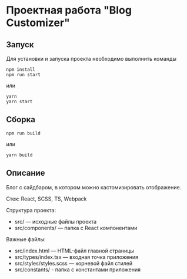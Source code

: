 
# Проектная работа "Blog Customizer"

## Запуск

Для установки и запуска проекта необходимо выполнить команды

```
npm install
npm run start
```

или

```
yarn
yarn start
```

## Сборка

```
npm run build
```

или

```
yarn build
```

## Описание

Блог с сайдбаром, в котором можно кастомизировать отображение.

Стек: React, SCSS, TS, Webpack

Структура проекта:

- src/ — исходные файлы проекта
- src/components/ — папка с React компонентами

Важные файлы:

- src/index.html — HTML-файл главной страницы
- src/types/index.tsx — входная точка приложения
- src/styles/styles.scss — корневой файл стилей
- src/constants/ - папка с константами приложения

